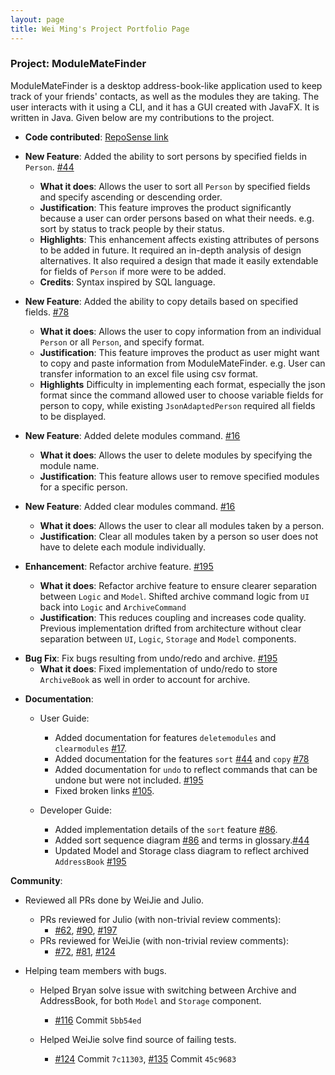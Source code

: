 ```yaml
---
layout: page
title: Wei Ming's Project Portfolio Page
---
```

### Project: ModuleMateFinder

ModuleMateFinder is a desktop address-book-like application used to keep track of your friends' contacts, as well as the modules they are taking. The user interacts with it using a CLI, and it has a GUI created with JavaFX. It is written in Java.
Given below are my contributions to the project.

* **Code contributed**: [RepoSense link](https://nus-cs2103-ay2122s2.github.io/tp-dashboard/?search=&sort=groupTitle&sortWithin=title&timeframe=commit&mergegroup=&groupSelect=groupByRepos&breakdown=true&checkedFileTypes=docs~functional-code~test-code~other&since=2022-02-18&tabOpen=true&tabType=authorship&tabAuthor=lawwm&tabRepo=AY2122S2-CS2103T-T13-4%2Ftp%5Bmaster%5D&authorshipIsMergeGroup=false&authorshipFileTypes=docs~functional-code~test-code&authorshipIsBinaryFileTypeChecked=false)


* **New Feature**: Added the ability to sort persons by specified fields in `Person`. [#44](https://github.com/AY2122S2-CS2103T-T13-4/tp/pull/44)
  - **What it does**: Allows the user to sort all `Person` by specified fields and specify ascending or descending order.
  - **Justification**: This feature improves the product significantly because a user can order persons based on what their needs. e.g. sort by status to track people by their status.
  - **Highlights**: This enhancement affects existing attributes of persons to be added in future. It required an in-depth analysis of design alternatives. It also required a design that made it easily extendable for fields of `Person` if more were to be added.
  - **Credits**: Syntax inspired by SQL language. 

* **New Feature**: Added the ability to copy details based on specified fields. [#78](https://github.com/AY2122S2-CS2103T-T13-4/tp/pull/78)
  - **What it does**: Allows the user to copy information from an individual `Person` or all `Person`, and specify format.
  - **Justification**: This feature improves the product as user might want to copy and paste information from ModuleMateFinder. 
    e.g. User can transfer information to an excel file using csv format.
  - **Highlights** Difficulty in implementing each format, especially the json format since the command 
  allowed user to choose variable fields for person to copy, while existing `JsonAdaptedPerson` required all fields to be displayed.
  

* **New Feature**: Added delete modules command. [#16](https://github.com/AY2122S2-CS2103T-T13-4/tp/pull/16)
  - **What it does**: Allows the user to delete modules by specifying the module name.
  - **Justification**: This feature allows user to remove specified modules for a specific person.


* **New Feature**: Added clear modules command. [#16](https://github.com/AY2122S2-CS2103T-T13-4/tp/pull/16)
  - **What it does**: Allows the user to clear all modules taken by a person.
  - **Justification**: Clear all modules taken by a person so user does not have to delete each module individually. 
  

* **Enhancement**: Refactor archive feature. [\#195](https://github.com/AY2122S2-CS2103T-T13-4/tp/pull/195)
  - **What it does**: Refactor archive feature to ensure clearer separation between `Logic` and `Model`. Shifted archive command logic from `UI` back into `Logic` and `ArchiveCommand` 
  - **Justification**: This reduces coupling and increases code quality. Previous implementation drifted from architecture without clear separation between `UI`, `Logic`, `Storage` and `Model` components.

- **Bug Fix**: Fix bugs resulting from undo/redo and archive. [\#195](https://github.com/AY2122S2-CS2103T-T13-4/tp/pull/195)
  - **What it does**: Fixed implementation of undo/redo to store `ArchiveBook` as well in order to account for archive.

  

* **Documentation**:
  - User Guide:
    - Added documentation for features `deletemodules` and `clearmodules` [\#17](https://github.com/AY2122S2-CS2103T-T13-4/tp/pull/17).
    - Added documentation for the features `sort` [\#44](https://github.com/AY2122S2-CS2103T-T13-4/tp/pull/44) and `copy` [\#78](https://github.com/AY2122S2-CS2103T-T13-4/tp/pull/78)
    - Added documentation for `undo` to reflect commands that can be undone but were not included. [\#195](https://github.com/AY2122S2-CS2103T-T13-4/tp/pull/195)
    - Fixed broken links [\#105](https://github.com/AY2122S2-CS2103T-T13-4/tp/pull/105). 

  - Developer Guide:
    - Added implementation details of the `sort` feature [\#86](https://github.com/AY2122S2-CS2103T-T13-4/tp/pull/86).
    - Added sort sequence diagram [\#86](https://github.com/AY2122S2-CS2103T-T13-4/tp/pull/86) and terms in glossary.[\#44](https://github.com/AY2122S2-CS2103T-T13-4/tp/pull/44)
    - Updated Model and Storage class diagram to reflect archived `AddressBook` [\#195](https://github.com/AY2122S2-CS2103T-T13-4/tp/pull/195)
    

**Community**:
- Reviewed all PRs done by WeiJie and Julio.
  - PRs reviewed for Julio (with non-trivial review comments): 
    - [\#62](https://github.com/AY2122S2-CS2103T-T13-4/tp/pull/62), [\#90](https://github.com/AY2122S2-CS2103T-T13-4/tp/pull/90), [\#197](https://github.com/AY2122S2-CS2103T-T13-4/tp/pull/197) 
  - PRs reviewed for WeiJie (with non-trivial review comments): 
    - [\#72](https://github.com/AY2122S2-CS2103T-T13-4/tp/pull/72), [\#81](https://github.com/AY2122S2-CS2103T-T13-4/tp/pull/81), [\#124](https://github.com/AY2122S2-CS2103T-T13-4/tp/pull/124)


- Helping team members with bugs.
  - Helped Bryan solve issue with switching between Archive and AddressBook, for both `Model` and `Storage` component.
    - [\#116](https://github.com/AY2122S2-CS2103T-T13-4/tp/pull/116) Commit `5bb54ed`
    
  - Helped WeiJie solve find source of failing tests.
    - [\#124](https://github.com/AY2122S2-CS2103T-T13-4/tp/pull/124) Commit `7c11303`, [\#135](https://github.com/AY2122S2-CS2103T-T13-4/tp/pull/135) Commit `45c9683`

    
  

